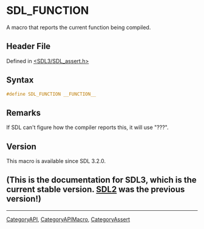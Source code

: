 # SDL_FUNCTION

A macro that reports the current function being compiled.

## Header File

Defined in [<SDL3/SDL_assert.h>](https://github.com/libsdl-org/SDL/blob/main/include/SDL3/SDL_assert.h)

## Syntax

```c
#define SDL_FUNCTION __FUNCTION__
```

## Remarks

If SDL can't figure how the compiler reports this, it will use "???".

## Version

This macro is available since SDL 3.2.0.

## (This is the documentation for SDL3, which is the current stable version. [SDL2](https://wiki.libsdl.org/SDL2/) was the previous version!)



----
[CategoryAPI](CategoryAPI), [CategoryAPIMacro](CategoryAPIMacro), [CategoryAssert](CategoryAssert)

